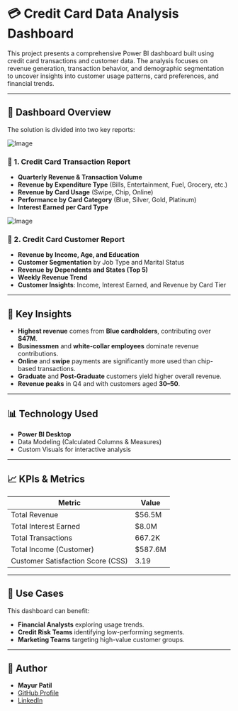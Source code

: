 # 💳 Credit Card Data Analysis Dashboard

This project presents a comprehensive Power BI dashboard built using credit card transactions and customer data. The analysis focuses on revenue generation, transaction behavior, and demographic segmentation to uncover insights into customer usage patterns, card preferences, and financial trends.

---

## 📁 Dashboard Overview

The solution is divided into two key reports:

![Image](https://github.com/user-attachments/assets/f145464c-f328-44aa-a8e9-11ac6e1485ef)

### 📌 1. **Credit Card Transaction Report**
- **Quarterly Revenue & Transaction Volume**
- **Revenue by Expenditure Type** (Bills, Entertainment, Fuel, Grocery, etc.)
- **Revenue by Card Usage** (Swipe, Chip, Online)
- **Performance by Card Category** (Blue, Silver, Gold, Platinum)
- **Interest Earned per Card Type**

![Image](https://github.com/user-attachments/assets/a6b96da5-adee-4d17-8606-11765f2e3f52)


### 📌 2. **Credit Card Customer Report**
- **Revenue by Income, Age, and Education**
- **Customer Segmentation** by Job Type and Marital Status
- **Revenue by Dependents and States (Top 5)**
- **Weekly Revenue Trend**
- **Customer Insights**: Income, Interest Earned, and Revenue by Card Tier

---

## 🧾 Key Insights

- **Highest revenue** comes from **Blue cardholders**, contributing over **$47M**.
- **Businessmen** and **white-collar employees** dominate revenue contributions.
- **Online** and **swipe** payments are significantly more used than chip-based transactions.
- **Graduate** and **Post-Graduate** customers yield higher overall revenue.
- **Revenue peaks** in Q4 and with customers aged **30–50**.

---

## 📊 Technology Used

- **Power BI Desktop**
- Data Modeling (Calculated Columns & Measures)
- Custom Visuals for interactive analysis

---

## 📈 KPIs & Metrics

| Metric                  | Value     |
|-------------------------|-----------|
| Total Revenue           | $56.5M    |
| Total Interest Earned   | $8.0M     |
| Total Transactions      | 667.2K    |
| Total Income (Customer) | $587.6M   |
| Customer Satisfaction Score (CSS) | 3.19 |

---

## 🧠 Use Cases

This dashboard can benefit:
- **Financial Analysts** exploring usage trends.
- **Credit Risk Teams** identifying low-performing segments.
- **Marketing Teams** targeting high-value customer groups.

---

## 👤 Author

- **Mayur Patil**
- [GitHub Profile](https://github.com/Mayurpatil05)
- [LinkedIn](https://www.linkedin.com/in/mayurpatil1130)

